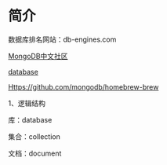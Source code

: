 # 简介

数据库排名网站：db-engines.com

[MongoDB中文社区](http://mongoing.com)

[database](http://db-engines.com)

<Https://github.com/mongodb/homebrew-brew>

1、逻辑结构

库：database

集合：collection

文档：document
